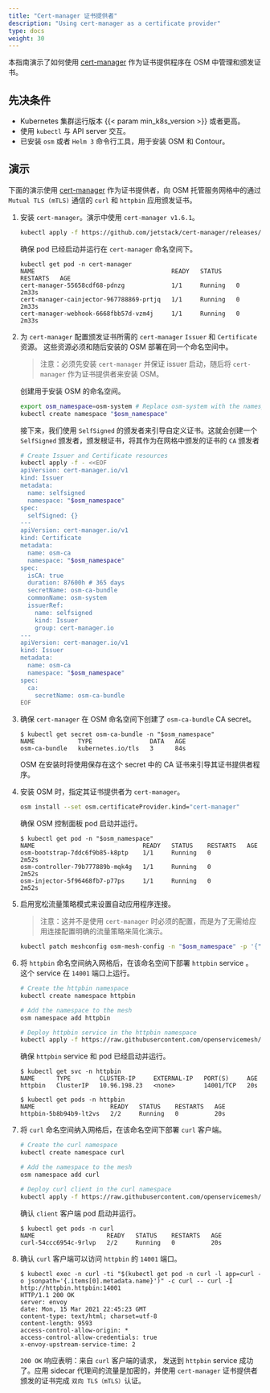 ```yaml
---
title: "Cert-manager 证书提供者"
description: "Using cert-manager as a certificate provider"
type: docs
weight: 30
---
```


本指南演示了如何使用 [cert-manager][1] 作为证书提供程序在 OSM 中管理和颁发证书。

## 先决条件

- Kubernetes 集群运行版本 {{< param min_k8s_version >}} 或者更高。
- 使用 `kubectl` 与 API server 交互。
- 已安装 `osm` 或者 `Helm 3` 命令行工具，用于安装 OSM 和 Contour。


## 演示

下面的演示使用 [cert-manager][1] 作为证书提供者，向 OSM 托管服务网格中的通过 `Mutual TLS (mTLS)` 通信的 `curl` 和 `httpbin` 应用颁发证书。

1. 安装 `cert-manager`。演示中使用 `cert-manager v1.6.1`。
    ```bash
    kubectl apply -f https://github.com/jetstack/cert-manager/releases/download/v1.6.1/cert-manager.yaml
    ```

    确保 pod 已经启动并运行在 `cert-manager` 命名空间下。
    
    ```console
    kubectl get pod -n cert-manager
    NAME                                      READY   STATUS    RESTARTS   AGE
    cert-manager-55658cdf68-pdnzg             1/1     Running   0          2m33s
    cert-manager-cainjector-967788869-prtjq   1/1     Running   0          2m33s
    cert-manager-webhook-6668fbb57d-vzm4j     1/1     Running   0          2m33s
    ```

1. 为 `cert-manager` 配置颁发证书所需的 `cert-manager` `Issuer` 和 `Certificate` 资源。 这些资源必须和随后安装的 OSM 部署在同一个命名空间中。
    > 注意：必须先安装 `cert-manager` 并保证 issuer 启动，随后将 `cert-manager` 作为证书提供者来安装 OSM。

    创建用于安装 OSM 的命名空间。
    
    ```bash
    export osm_namespace=osm-system # Replace osm-system with the namespace where OSM is installed
    kubectl create namespace "$osm_namespace"
    ```

    接下来，我们使用 `SelfSigned` 的颁发者来引导自定义证书。这就会创建一个 `SelfSigned` 颁发者，颁发根证书，将其作为在网格中颁发的证书的 `CA` 颁发者
    
    ```bash
    # Create Issuer and Certificate resources
    kubectl apply -f - <<EOF
    apiVersion: cert-manager.io/v1
    kind: Issuer
    metadata:
      name: selfsigned
      namespace: "$osm_namespace"
    spec:
      selfSigned: {}
    ---
    apiVersion: cert-manager.io/v1
    kind: Certificate
    metadata:
      name: osm-ca
      namespace: "$osm_namespace"
    spec:
      isCA: true
      duration: 87600h # 365 days
      secretName: osm-ca-bundle
      commonName: osm-system
      issuerRef:
        name: selfsigned
        kind: Issuer
        group: cert-manager.io
    ---
    apiVersion: cert-manager.io/v1
    kind: Issuer
    metadata:
      name: osm-ca
      namespace: "$osm_namespace"
    spec:
      ca:
        secretName: osm-ca-bundle
    EOF
    ```

1. 确保 `cert-manager` 在 OSM 命名空间下创建了 `osm-ca-bundle` CA secret。

    ```console
    $ kubectl get secret osm-ca-bundle -n "$osm_namespace"
    NAME            TYPE                DATA   AGE
    osm-ca-bundle   kubernetes.io/tls   3      84s
    ```

    OSM 在安装时将使用保存在这个 secret 中的 CA 证书来引导其证书提供者程序。

2. 安装 OSM 时，指定其证书提供者为 `cert-manager`。
    ```bash
    osm install --set osm.certificateProvider.kind="cert-manager"
    ```

    确保 OSM 控制面板 pod 启动并运行。
    ```console
    $ kubectl get pod -n "$osm_namespace"
    NAME                              READY   STATUS    RESTARTS   AGE
    osm-bootstrap-7ddc6f9b85-k8ptp    1/1     Running   0          2m52s
    osm-controller-79b777889b-mqk4g   1/1     Running   0          2m52s
    osm-injector-5f96468fb7-p77ps     1/1     Running   0          2m52s
    ```

3. 启用宽松流量策略模式来设置自动应用程序连接。
   > 注意：这并不是使用 `cert-manager` 时必须的配置，而是为了无需给应用连接配置明确的流量策略来简化演示。

    ```bash
    kubectl patch meshconfig osm-mesh-config -n "$osm_namespace" -p '{"spec":{"traffic":{"enablePermissiveTrafficPolicyMode":true}}}'  --type=merge
    ```

4. 将 `httpbin` 命名空间纳入网格后，在该命名空间下部署 `httpbin` service 。 这个 service 在 `14001` 端口上运行。

    ```bash
    # Create the httpbin namespace
    kubectl create namespace httpbin

    # Add the namespace to the mesh
    osm namespace add httpbin

    # Deploy httpbin service in the httpbin namespace
    kubectl apply -f https://raw.githubusercontent.com/openservicemesh/osm-docs/{{< param osm_branch >}}/manifests/samples/httpbin/httpbin.yaml -n httpbin
    ```

    确保 `httpbin` service 和 pod 已经启动并运行。

    ```console
    $ kubectl get svc -n httpbin
    NAME      TYPE        CLUSTER-IP     EXTERNAL-IP   PORT(S)     AGE
    httpbin   ClusterIP   10.96.198.23   <none>        14001/TCP   20s
    ```

    ```console
    $ kubectl get pods -n httpbin
    NAME                     READY   STATUS    RESTARTS   AGE
    httpbin-5b8b94b9-lt2vs   2/2     Running   0          20s
    ```

5. 将 `curl` 命名空间纳入网格后，在该命名空间下部署 `curl` 客户端。

    ```bash
    # Create the curl namespace
    kubectl create namespace curl

    # Add the namespace to the mesh
    osm namespace add curl

    # Deploy curl client in the curl namespace
    kubectl apply -f https://raw.githubusercontent.com/openservicemesh/osm-docs/{{< param osm_branch >}}/manifests/samples/curl/curl.yaml -n curl
    ```

    确认 `client` 客户端 pod 启动并运行。

    ```console
    $ kubectl get pods -n curl
    NAME                    READY   STATUS    RESTARTS   AGE
    curl-54ccc6954c-9rlvp   2/2     Running   0          20s
    ```

6. 确认 `curl` 客户端可以访问 `httpbin` 的 `14001` 端口。

    ```console
    $ kubectl exec -n curl -ti "$(kubectl get pod -n curl -l app=curl -o jsonpath='{.items[0].metadata.name}')" -c curl -- curl -I http://httpbin.httpbin:14001
    HTTP/1.1 200 OK
    server: envoy
    date: Mon, 15 Mar 2021 22:45:23 GMT
    content-type: text/html; charset=utf-8
    content-length: 9593
    access-control-allow-origin: *
    access-control-allow-credentials: true
    x-envoy-upstream-service-time: 2
    ```

    `200 OK` 响应表明：来自 `curl` 客户端的请求， 发送到 `httpbin` service 成功了。应用 sidecar 代理间的流量是加密的，并使用 `cert-manager` 证书提供者颁发的证书完成 `双向 TLS（mTLS）`认证。


[1]: https://cert-manager.io/